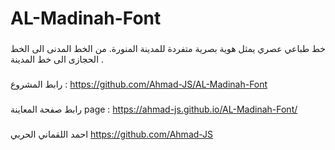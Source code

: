 # AL-Madinah-Font

###

خط طباعي عصري يمثل هوية بصرية متفردة للمدينة المنورة.
من الخط المدنى الى الخط الحجازى الى خط المدينة .

###

###

رابط المشروع :
https://github.com/Ahmad-JS/AL-Madinah-Font

###

رابط صفحة المعاينة
page : https://ahmad-js.github.io/AL-Madinah-Font/

###


احمد اللقماني الحربي
https://github.com/Ahmad-JS

###
